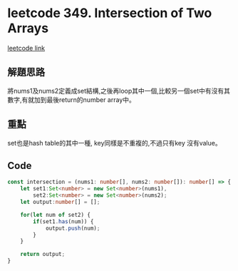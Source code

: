 # leetcode 349. Intersection of Two Arrays

[leetcode link](https://leetcode.com/problems/intersection-of-two-arrays/)

## 解題思路

將nums1及nums2定義成set結構,之後再loop其中一個,比較另一個set中有沒有其數字,有就加到最後return的number array中。

## 重點

set也是hash table的其中一種, key同樣是不重複的,不過只有key 沒有value。

## Code

```typescript
const intersection = (nums1: number[], nums2: number[]): number[] => {
    let set1:Set<number> = new Set<number>(nums1),
        set2:Set<number> = new Set<number>(nums2);
    let output:number[] = [];

    for(let num of set2) {
        if(set1.has(num)) {
            output.push(num);
        }
    } 

    return output;
}
```
